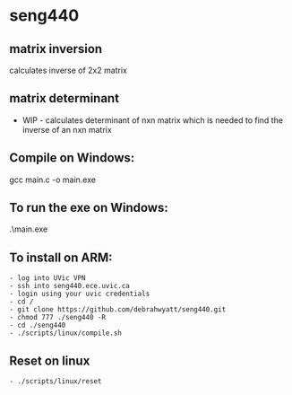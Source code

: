 # seng440


## matrix inversion
calculates inverse of 2x2 matrix 

## matrix determinant
 - WIP - 
 calculates determinant of nxn matrix which is needed to find the inverse of an nxn matrix

## Compile on Windows:
gcc main.c -o main.exe

## To run the exe on Windows:
.\main.exe

## To install on ARM:
    - log into UVic VPN
    - ssh into seng440.ece.uvic.ca
    - login using your uvic credentials
    - cd /
    - git clone https://github.com/debrahwyatt/seng440.git
    - chmod 777 ./seng440 -R
    - cd ./seng440
    - ./scripts/linux/compile.sh

## Reset on linux
    - ./scripts/linux/reset

